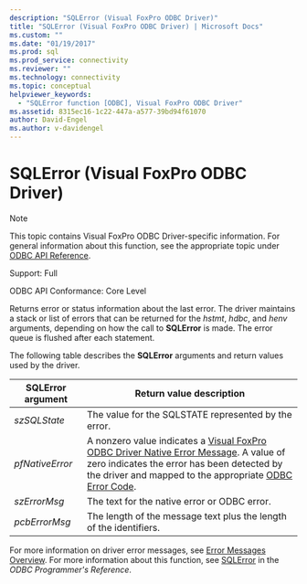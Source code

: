 ```yaml
---
description: "SQLError (Visual FoxPro ODBC Driver)"
title: "SQLError (Visual FoxPro ODBC Driver) | Microsoft Docs"
ms.custom: ""
ms.date: "01/19/2017"
ms.prod: sql
ms.prod_service: connectivity
ms.reviewer: ""
ms.technology: connectivity
ms.topic: conceptual
helpviewer_keywords: 
  - "SQLError function [ODBC], Visual FoxPro ODBC Driver"
ms.assetid: 8315ec16-1c22-447a-a577-39bd94f61070
author: David-Engel
ms.author: v-davidengel
---
```

# SQLError (Visual FoxPro ODBC Driver)
> [!NOTE]  
>  This topic contains Visual FoxPro ODBC Driver-specific information. For general information about this function, see the appropriate topic under [ODBC API Reference](../../odbc/reference/syntax/odbc-api-reference.md).  
  
 Support: Full  
  
 ODBC API Conformance: Core Level  
  
 Returns error or status information about the last error. The driver maintains a stack or list of errors that can be returned for the *hstmt*, *hdbc*, and *henv* arguments, depending on how the call to **SQLError** is made. The error queue is flushed after each statement.  
  
 The following table describes the **SQLError** arguments and return values used by the driver.  
  
|SQLError argument|Return value description|  
|-----------------------|------------------------------|  
|*szSQLState*|The value for the SQLSTATE represented by the error.|  
|*pfNativeError*|A nonzero value indicates a [Visual FoxPro ODBC Driver Native Error Message](../../odbc/microsoft/visual-foxpro-odbc-driver-native-error-messages.md). A value of zero indicates the error has been detected by the driver and mapped to the appropriate [ODBC Error Code](../../odbc/microsoft/odbc-error-codes-visual-foxpro-odbc-driver.md).|  
|*szErrorMsg*|The text for the native error or ODBC error.|  
|*pcbErrorMsg*|The length of the message text plus the length of the identifiers.|  
  
 For more information on driver error messages, see [Error Messages Overview](../../odbc/microsoft/error-messages-visual-foxpro-odbc-driver.md). For more information about this function, see [SQLError](../../odbc/reference/syntax/sqlerror-function.md) in the *ODBC Programmer's Reference*.
